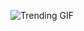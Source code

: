
<!-- GIF_SECTION -->
![Trending GIF](https://media4.giphy.com/media/v1.Y2lkPThiYjIxNzcybXp2MDNlZjJwZGFxZmsxb2dndm04aGlvOHd3OW5od3hzb3gyMTNjdiZlcD12MV9naWZzX3NlYXJjaCZjdD1n/l46Cwg6ypqAgfseIg/giphy.gif)
<!-- END_GIF_SECTION -->
